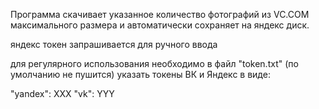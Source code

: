 Программа скачивает указанное количество фотографий из VC.COM
максимального размера и автоматически сохраняет на яндекс диск.

яндекс токен запрашивается для ручного ввода

для регулярного использования необходимо в файл "token.txt" (по умолчанию не пушится)
указать токены ВК и Яндекс в виде:

"yandex": XXX
"vk": YYY


